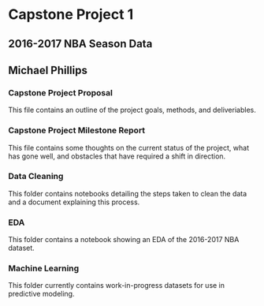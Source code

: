 # Capstone Project 1 
## 2016-2017 NBA Season Data
## Michael Phillips

### Capstone Project Proposal
This file contains an outline of the project goals, methods, and deliveriables.

### Capstone Project Milestone Report
This file contains some thoughts on the current status of the project, what has gone well, and obstacles that have required a shift in direction.

### Data Cleaning 
This folder contains notebooks detailing the steps taken to clean the data and a document explaining this process.

### EDA
This folder contains a notebook showing an EDA of the 2016-2017 NBA dataset.

### Machine Learning
This folder currently contains work-in-progress datasets for use in predictive modeling.
